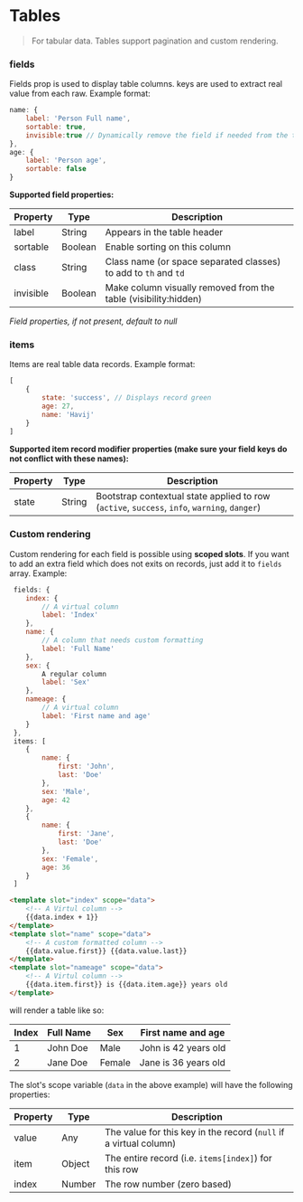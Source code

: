 # Tables

> For tabular data. Tables support pagination and custom rendering.

### fields
Fields prop is used to display table columns. 
keys are used to extract real value from each raw.
Example format:
```js
name: {
    label: 'Person Full name',
    sortable: true,
    invisible:true // Dynamically remove the field if needed from the table.
},
age: {
    label: 'Person age',
    sortable: false
}
```
**Supported field properties:**

| Property | Type | Description
| ---------| ---- | -----------
| label | String | Appears in the table header
| sortable | Boolean | Enable sorting on this column
| class | String | Class name (or space separated classes) to add to `th` and `td`
| invisible | Boolean | Make column visually removed from the table (visibility:hidden)

*Field properties, if not present, default to null*

### items
Items are real table data records. Example format:

```js
[
    {
        state: 'success', // Displays record green 
        age: 27,
        name: 'Havij'
    }
]
```

**Supported item record modifier properties (make sure your field keys do not conflict with these names):**

| Property | Type | Description
| ---------| ---- | -----------
| state | String | Bootstrap contextual state applied to row (`active`, `success`, `info`, `warning`, `danger`)


### Custom rendering
Custom rendering for each field is possible using **scoped slots**.
If you want to add an extra field which does not exits on records, just add it to `fields` array.  Example:

```js
 fields: {
    index: {
        // A virtual column
        label: 'Index'
    },
    name: {
        // A column that needs custom formatting
        label: 'Full Name'
    },
    sex: {
        A regular column
        label: 'Sex'
    },
    nameage: {
        // A virtual column
        label: 'First name and age'
    }
 },
 items: [
    {
        name: {
            first: 'John',
            last: 'Doe'
        },
        sex: 'Male',
        age: 42
    },
    {
        name: {
            first: 'Jane',
            last: 'Doe'
        },
        sex: 'Female',
        age: 36
    }
 ]
```

```html
<template slot="index" scope="data">
    <!-- A Virtul column -->
    {{data.index + 1}}
</template>
<template slot="name" scope="data">
    <!-- A custom formatted column -->
    {{data.value.first}} {{data.value.last}}
</template>
<template slot="nameage" scope="data">
    <!-- A Virtul column -->
    {{data.item.first}} is {{data.item.age}} years old
</template>
```

will render a table like so:

| Index | Full Name | Sex | First name and age
| ----- | --------- | --- | ------------------
| 1 | John Doe | Male | John is 42 years old
| 2 | Jane Doe | Female | Jane is 36 years old


The slot's scope variable (`data` in the above example) will have the following properties:

| Property | Type | Description
| -------- | ---- | -----------
| value | Any | The value for this key in the record (`null` if a virtual column)
| item | Object | The entire record (i.e. `items[index]`) for this row
| index | Number | The row number (zero based)
